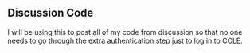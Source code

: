 ## Discussion Code

I will be using this to post all of my code from discussion so that no one needs to go through the extra authentication step just to log in to CCLE. 
